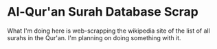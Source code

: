 # Al-Qur'an Surah Database Scrap

What I'm doing here is web-scrapping the wikipedia site of the list of all surahs in the Qur'an. I'm planning on doing something with it.